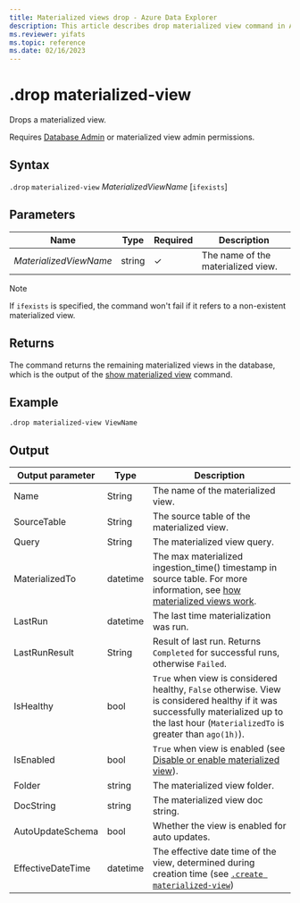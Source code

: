 ```yaml
---
title: Materialized views drop - Azure Data Explorer
description: This article describes drop materialized view command in Azure Data Explorer.
ms.reviewer: yifats
ms.topic: reference
ms.date: 02/16/2023
---
```

# .drop materialized-view 

Drops a materialized view.

Requires [Database Admin](../access-control/role-based-access-control.md) or materialized view admin permissions.

## Syntax

`.drop` `materialized-view` *MaterializedViewName* [`ifexists`]

## Parameters

| Name | Type | Required | Description |
|--|--|--|--|
|*MaterializedViewName*|string|&check;|The name of the materialized view.|

> [!NOTE]
> If `ifexists` is specified, the command won't fail if it refers to a non-existent materialized view.

## Returns

The command returns the remaining materialized views in the database, which is the output of the [show materialized view](materialized-view-show-commands.md#show-materialized-view) command.

## Example

```kusto
.drop materialized-view ViewName
```

## Output

|Output parameter |Type |Description
|---|---|---|
|Name  |String |The name of the materialized view.
|SourceTable|String|The source table of the materialized view.
|Query|String|The materialized view query.
|MaterializedTo|datetime|The max materialized ingestion_time() timestamp in source table. For more information, see [how materialized views work](materialized-view-overview.md#how-materialized-views-work).
|LastRun|datetime |The last time materialization was run.
|LastRunResult|String|Result of last run. Returns `Completed` for successful runs, otherwise `Failed`.
|IsHealthy|bool|`True` when view is considered healthy, `False` otherwise. View is considered healthy if it was successfully materialized up to the last hour (`MaterializedTo` is greater than `ago(1h)`).
|IsEnabled|bool|`True` when view is enabled (see [Disable or enable materialized view](materialized-view-enable-disable.md)).
|Folder|string|The materialized view folder.
|DocString|string|The materialized view doc string.
|AutoUpdateSchema|bool|Whether the view is enabled for auto updates.
|EffectiveDateTime|datetime|The effective date time of the view, determined during creation time (see [`.create materialized-view`](materialized-view-create.md#create-materialized-view))
